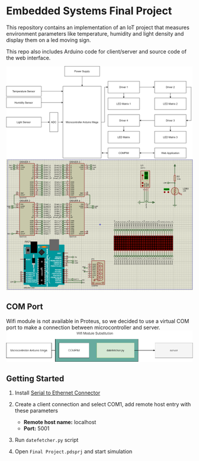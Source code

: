 # Embedded Systems Final Project
This repository contains an implementation of an IoT project that measures environment parameters like temperature, humidity and light density and display them on a led moving sign.

This repo also includes Arduino code for client/server and source code of the web interface.

![diagram](images/architecture.png)
![hardware](images/hardware.png)

## COM Port
Wifi module is not available in Proteus, so we decided to use a virtual COM port to make a connection between microcontroller and server.
![diagram](images/wifi_subs.png)


## Getting Started

1. Install [Serial to Ethernet Connector](https://dl.downloadly.ir/Files/Software2/Eltima_Software_Serial_to_Ethernet_Connector_7.1.876_Downloadly.ir.rar)
2. Create a client connection and select COM1, add remote host entry with these parameters
    - **Remote host name:** localhost
    - **Port:** 5001
  
3. Run `datefetcher.py` script
4. Open `Final Project.pdsprj` and start simulation